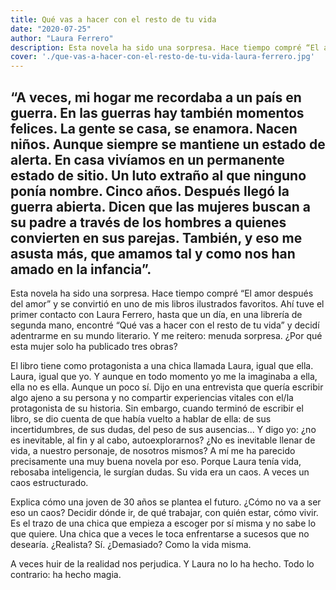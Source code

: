 ```yaml
---
title: Qué vas a hacer con el resto de tu vida
date: "2020-07-25"
author: "Laura Ferrero"
description: Esta novela ha sido una sorpresa. Hace tiempo compré “El amor después del amor” y se convirtió en uno de mis libros ilustrados favoritos. Ahí tuve el primer contacto con Laura Ferrero, hasta que un día, en una librería de segunda mano, encontré “Qué vas a hacer con el resto de tu vida” y decidí adentrarme en su mundo literario.
cover: './que-vas-a-hacer-con-el-resto-de-tu-vida-laura-ferrero.jpg'
---
```


“A veces, mi hogar me recordaba a un país en guerra. En las guerras hay también momentos felices. La gente se casa, se enamora. Nacen niños. Aunque siempre se mantiene un estado de alerta. En casa vivíamos en un permanente estado de sitio. Un luto extraño al que ninguno ponía nombre. Cinco años. Después llegó la guerra abierta.
Dicen que las mujeres buscan a su padre a través de los hombres a quienes convierten en sus parejas. También, y eso me asusta más, que amamos tal y como nos han amado en la infancia”.
-

Esta novela ha sido una sorpresa. Hace tiempo compré “El amor después del amor” y se convirtió en uno de mis libros ilustrados favoritos. Ahí tuve el primer contacto con Laura Ferrero, hasta que un día, en una librería de segunda mano, encontré “Qué vas a hacer con el resto de tu vida” y decidí adentrarme en su mundo literario.
Y me reitero: menuda sorpresa.
¿Por qué esta mujer solo ha publicado tres obras?

El libro tiene como protagonista a una chica llamada Laura, igual que ella. Laura, igual que yo. Y aunque en todo momento yo me la imaginaba a ella, ella no es ella. Aunque un poco sí.
Dijo en una entrevista que quería escribir algo ajeno a su persona y no compartir experiencias vitales con el/la protagonista de su historia. Sin embargo, cuando terminó de escribir el libro, se dio cuenta de que había vuelto a hablar de ella: de sus incertidumbres, de sus dudas, del peso de sus ausencias...
Y digo yo: ¿no es inevitable, al fin y al cabo, autoexplorarnos? ¿No es inevitable llenar de vida, a nuestro personaje, de nosotros mismos?
A mí me ha parecido precisamente una muy buena novela por eso. Porque Laura tenía vida, rebosaba inteligencia, le surgían dudas. Su vida era un caos. A veces un caos estructurado.

Explica cómo una joven de 30 años se plantea el futuro. ¿Cómo no va a ser eso un caos? Decidir dónde ir, de qué trabajar, con quién estar, cómo vivir. Es el trazo de una chica que empieza a escoger por sí misma y no sabe lo que quiere. Una chica que a veces le toca enfrentarse a sucesos que no desearía. ¿Realista? Sí. ¿Demasiado? Como la vida misma.

A veces huir de la realidad nos perjudica. Y Laura no lo ha hecho. Todo lo contrario: ha hecho magia.